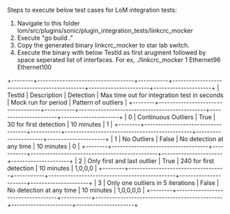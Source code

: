 Steps to execute below test cases for LoM integration tests:

1. Navigate to this folder lom/src/plugins/sonic/plugin_integration_tests/linkcrc_mocker  
2. Execute "go build ."
3. Copy the generated binary linkcrc_mocker to star lab switch.
4. Execute the binary with below TestId as first arugment followed by space seperated list of interfaces. For ex, ./linkcrc_mocker 1 Ethernet96 Ethernet100



+--------+-----------------------------------+-----------+----------------------------------------------+----------------------+---------------------+
| TestId | Description                       | Detection | Max time out for integration test in seconds | Mock run for period  | Pattern of outliers |
+--------+-----------------------------------+-----------+----------------------------------------------+----------------------+---------------------+
| 0      | Continuous Outliers               | True      | 30 for first detection                       | 10 minutes           | 1                   |
+--------+-----------------------------------+-----------+----------------------------------------------+----------------------+---------------------+
| 1      | No Outliers                       | False     | No detection at any time                     | 10 minutes           | 0                   |
+--------+-----------------------------------+-----------+----------------------------------------------+----------------------+---------------------+
| 2      | Only first and last outlier       | True      | 240 for first detection                      | 10 minutes           | 1,0,0,0             |
+--------+-----------------------------------+-----------+----------------------------------------------+----------------------+---------------------+
| 3      | Only one outliers in 5 iterations | False     | No detection at any time                     | 10 minutes           | 1,0,0,0,0           |
+--------+-----------------------------------+-----------+----------------------------------------------+----------------------+---------------------+
